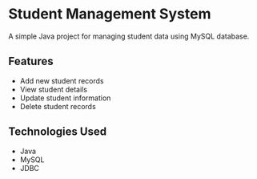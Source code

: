 # Student Management System

A simple Java project for managing student data using MySQL database.

## Features
- Add new student records
- View student details
- Update student information
- Delete student records

## Technologies Used
- Java
- MySQL
- JDBC

